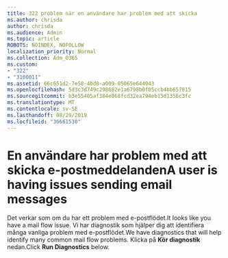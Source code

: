 ```yaml
---
title: 322 problem när en användare har problem med att skicka
ms.author: chrisda
author: chrisda
ms.audience: Admin
ms.topic: article
ROBOTS: NOINDEX, NOFOLLOW
localization_priority: Normal
ms.collection: Adm_O365
ms.custom:
- "322"
- "3100011"
ms.assetid: 66c651d2-7e58-4bd8-a009-05065e644043
ms.openlocfilehash: 5d3c3d749c298682e1a6798b0f05ccb4bb657015
ms.sourcegitcommit: b3e55405af384e868fcd32ea794eb15d1356c3fc
ms.translationtype: MT
ms.contentlocale: sv-SE
ms.lasthandoff: 08/29/2019
ms.locfileid: "36661530"
---
```

# <a name="a-user-is-having-issues-sending-email-messages"></a><span data-ttu-id="8a371-102">En användare har problem med att skicka e-postmeddelanden</span><span class="sxs-lookup"><span data-stu-id="8a371-102">A user is having issues sending email messages</span></span>

<span data-ttu-id="8a371-103">Det verkar som om du har ett problem med e-postflödet.</span><span class="sxs-lookup"><span data-stu-id="8a371-103">It looks like you have a mail flow issue.</span></span> <span data-ttu-id="8a371-104">Vi har diagnostik som hjälper dig att identifiera många vanliga problem med e-postflödet.</span><span class="sxs-lookup"><span data-stu-id="8a371-104">We have diagnostics that will help identify many common mail flow problems.</span></span> <span data-ttu-id="8a371-105">Klicka på **Kör diagnostik** nedan.</span><span class="sxs-lookup"><span data-stu-id="8a371-105">Click **Run Diagnostics** below.</span></span>
